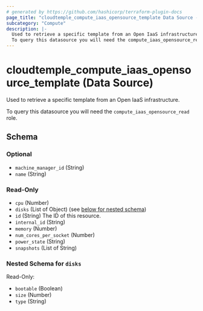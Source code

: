 ```yaml
---
# generated by https://github.com/hashicorp/terraform-plugin-docs
page_title: "cloudtemple_compute_iaas_opensource_template Data Source - terraform-provider-cloudtemple"
subcategory: "Compute"
description: |-
  Used to retrieve a specific template from an Open IaaS infrastructure.
  To query this datasource you will need the compute_iaas_opensource_read role.
---
```


# cloudtemple_compute_iaas_opensource_template (Data Source)

Used to retrieve a specific template from an Open IaaS infrastructure.

To query this datasource you will need the `compute_iaas_opensource_read` role.



<!-- schema generated by tfplugindocs -->
## Schema

### Optional

- `machine_manager_id` (String)
- `name` (String)

### Read-Only

- `cpu` (Number)
- `disks` (List of Object) (see [below for nested schema](#nestedatt--disks))
- `id` (String) The ID of this resource.
- `internal_id` (String)
- `memory` (Number)
- `num_cores_per_socket` (Number)
- `power_state` (String)
- `snapshots` (List of String)

<a id="nestedatt--disks"></a>
### Nested Schema for `disks`

Read-Only:

- `bootable` (Boolean)
- `size` (Number)
- `type` (String)


